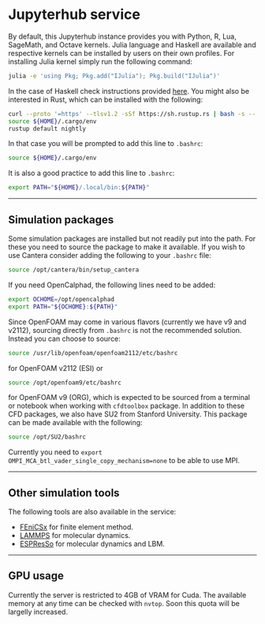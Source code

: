 # Jupyterhub service

By default, this Jupyterhub instance provides you with Python, R, Lua, SageMath, and Octave kernels. Julia language and Haskell are available and respective kernels can be installed by users on their own profiles. For installing Julia kernel simply run the following command:

```bash
julia -e 'using Pkg; Pkg.add("IJulia"); Pkg.build("IJulia")'
```

In the case of Haskell check instructions provided [here](https://github.com/gibiansky/IHaskell). You might also be interested in Rust, which can be installed with the following:

```bash
curl --proto '=https' --tlsv1.2 -sSf https://sh.rustup.rs | bash -s -- -y
source ${HOME}/.cargo/env
rustup default nightly
```

In that case you will be prompted to add this line to `.bashrc`:

```bash
source ${HOME}/.cargo/env
```

It is also a good practice to add this line to `.bashrc`:

```bash
export PATH="${HOME}/.local/bin:${PATH}"
```
---

## Simulation packages

Some simulation packages are installed but not readily put into the path. For these you need to source the package to make it available. If you wish to use Cantera consider adding the following to your `.bashrc` file:

```bash
source /opt/cantera/bin/setup_cantera
```

If you need OpenCalphad, the following lines need to be added:

```bash
export OCHOME=/opt/opencalphad
export PATH="${OCHOME}:${PATH}"
```

Since OpenFOAM may come in various flavors (currently we have v9 and v2112), sourcing directly from `.bashrc` is not the recommended solution. Instead you can choose to source:

```bash
source /usr/lib/openfoam/openfoam2112/etc/bashrc
```

for OpenFOAM v2112 (ESI) or

```bash
source /opt/openfoam9/etc/bashrc
```

for OpenFOAM v9 (ORG), which is expected to be sourced from a terminal or notebook when working with `cfdtoolbox` package. In addition to these CFD packages, we also have SU2 from Stanford University. This package can be made available with the following:

```bash
source /opt/SU2/bashrc
```

Currently you need to `export OMPI_MCA_btl_vader_single_copy_mechanism=none` to be able to use MPI.

---

## Other simulation tools

The following tools are also available in the service:

- [FEniCSx](https://fenicsproject.org/) for finite element method.
- [LAMMPS](https://www.lammps.org/) for molecular dynamics.
- [ESPResSo](https://espressomd.org/wordpress/) for molecular dynamics and LBM.

---

## GPU usage

Currently the server is restricted to 4GB of VRAM for Cuda. The available memory at any time can be checked with `nvtop`. Soon this quota will be largelly increased.
